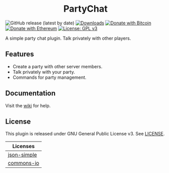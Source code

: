 <h1 align="center">PartyChat</h1>

![GitHub release (latest by date)](https://img.shields.io/github/v/release/hyperdefined/PartyChat) [![Downloads](https://img.shields.io/github/downloads/hyperdefined/PartyChat/total?logo=github)](https://github.com/hyperdefined/PartyChat/releases) [![Donate with Bitcoin](https://en.cryptobadges.io/badge/micro/1F29aNKQzci3ga5LDcHHawYzFPXvELTFoL)](https://en.cryptobadges.io/donate/1F29aNKQzci3ga5LDcHHawYzFPXvELTFoL) [![Donate with Ethereum](https://en.cryptobadges.io/badge/micro/0x0f58B66993a315dbCc102b4276298B5Ff8895F41)](https://en.cryptobadges.io/donate/0x0f58B66993a315dbCc102b4276298B5Ff8895F41) [![License: GPL v3](https://img.shields.io/badge/License-GPLv3-blue.svg)](https://www.gnu.org/licenses/gpl-3.0)

A simple party chat plugin. Talk privately with other players.

## Features
* Create a party with other server members.
* Talk privately with your party.
* Commands for party management.

## Documentation
Visit the [wiki](https://github.com/hyperdefined/PartyChat/wiki) for help.

## License
This plugin is released under GNU General Public License v3. See [LICENSE](https://github.com/hyperdefined/PartyChat/blob/master/LICENSE).

| Licenses |
| ----------- |
| [json-simple](https://www.apache.org/licenses/LICENSE-2.0.html) |
| [commons-io](https://github.com/apache/commons-io/blob/master/LICENSE.txt) | 
